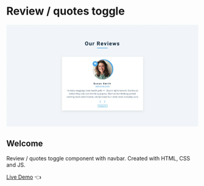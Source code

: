 # Review / quotes toggle

![Design preview for Testimonials grid section](./design/design.webp)

## Welcome 

Review / quotes toggle component with navbar. Created with HTML, CSS and JS.

[Live Demo](https://dmitriy24s.github.io/review-quotes-toggle/) 👈

